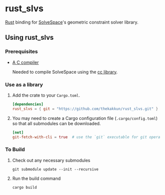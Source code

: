 # rust_slvs

[Rust](https://www.rust-lang.org/) binding for [SolveSpace](https://github.com/solvespace/solvespace/)'s geometric constraint solver library.

## Using rust_slvs

### Prerequisites

- [A C compiler](https://github.com/rust-lang/cc-rs#c-support)

  Needed to compile SolveSpace using the [cc library](https://docs.rs/cc/latest/cc/).

### Use as a library

1. Add the crate to your `Cargo.toml`.

   ```toml
   [dependencies]
   rust_slvs = { git = "https://github.com/thekakkun/rust_slvs.git" }
   ```

2. You may need to create a Cargo configuration file (`.cargo/config.toml`) so that all submodules can be downloaded.

   ```toml
   [net]
   git-fetch-with-cli = true  # use the `git` executable for git operations
   ```

### To Build

1. Check out any necessary submodules

   ```shell
   git submodule update --init --recursive
   ```

2. Run the build command

   ```shell
   cargo build
   ```
